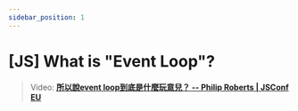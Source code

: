 ```yaml
---
sidebar_position: 1
---
```


# [JS] What is "Event Loop"?
> Video: **[所以說event loop到底是什麼玩意兒？ -- Philip Roberts | JSConf EU](https://www.youtube.com/watch?v=8aGhZQkoFbQ&t=343s)**